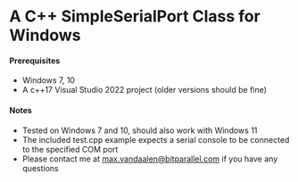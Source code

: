 # A C++ SimpleSerialPort Class for Windows

#### Prerequisites
- Windows 7, 10
- A c++17 Visual Studio 2022 project (older versions should be fine)

#### Notes
- Tested on Windows 7 and 10, should also work with Windows 11
- The included test.cpp example expects a serial console to be connected to the specified COM port
- Please contact me at max.vandaalen@bitparallel.com if you have any questions
